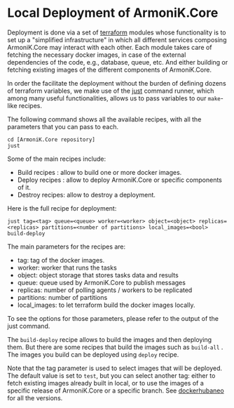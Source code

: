 
# Local Deployment of ArmoniK.Core

Deployment is done via a set of [terraform](https://github.com/aneoconsulting/ArmoniK.Core/tree/main/terraform) modules whose functionality is to set up a "simplified infrastructure" in which all different services composing ArmoniK.Core may interact with each other. Each module takes care of fetching the necessary docker images, in case of the external dependencies of the code, e.g., database, queue, etc. And either building or fetching existing images of the different components of ArmoniK.Core.

In order the facilitate the deployment without the burden of defining dozens of terraform variables, we make use of the [just](https://github.com/casey/just) command runner, which among many useful functionalities, allows us to pass variables to our `make`-like recipes.

The following command shows all the available recipes, with all the parameters that you can pass to each.

```
cd [ArmoniK.Core repository]
just
```

Some of the main recipes include:

- Build recipes : allow to build one or more docker images.
- Deploy recipes : allow to deploy ArmoniK.Core or specific components of it.
- Destroy recipes: allow to destroy a deployment.

Here is the full recipe for deployment:

```
just tag=<tag> queue=<queue> worker=<worker> object=<object> replicas=<replicas> partitions=<number of partitions> local_images=<bool> build-deploy
```

The main parameters for the recipes are:

- tag: tag of the docker images.
- worker: worker that runs the tasks
- object: object storage that stores tasks data and results
- queue: queue used by ArmoniK.Core to publish messages
- replicas: number of polling agents / workers to be replicated
- partitions: number of partitions
- local_images: to let terraform build the docker images locally.

 To see the options for those parameters, please refer to the output of the just command.

 The `build-deploy` recipe allows to build the images and then deploying them.
 But there are some recipes that build the images such as `build-all` . The images you build can be deployed using `deploy` recipe.

 Note that the tag parameter is used to select images that will be deployed. The default value is set to `test`, but you can select another tag: either to fetch existing images already built in local, or to use the images of a specific release of ArmoniK.Core or a specific branch. See [dockerhubaneo](https://hub.docker.com/u/dockerhubaneo) for all the versions.
